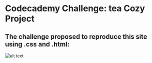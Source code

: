 # Codecademy Challenge: tea Cozy Project

## The challenge proposed to reproduce this site using .css and .html:
![alt text](https://content.codecademy.com/courses/freelance-1/unit-4/img-tea-cozy-redline.jpg)
